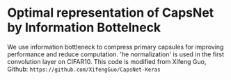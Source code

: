 # Optimal representation of CapsNet by Information Bottelneck
We use information bottleneck to compress primary capsules for improving performance and reduce computation.
'he normalization' is used in the first convolution layer on CIFAR10.
This code is modified from Xifeng Guo, Github: `https://github.com/XifengGuo/CapsNet-Keras`

